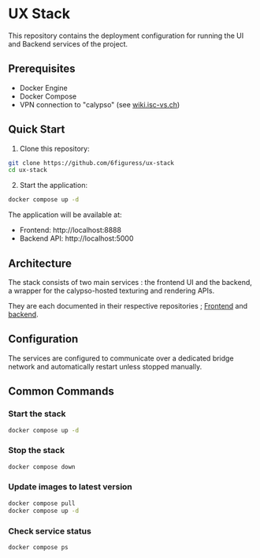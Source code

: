 # UX Stack

This repository contains the deployment configuration for running the UI and Backend services of the project.

## Prerequisites

- Docker Engine
- Docker Compose
- VPN connection to "calypso" (see [wiki.isc-vs.ch](https://wiki.isc-vs.ch/doku.php?id=infra:wireguard))

## Quick Start

1. Clone this repository:
```bash
git clone https://github.com/6figuress/ux-stack
cd ux-stack
```

2. Start the application:
```bash
docker compose up -d
```

The application will be available at:
- Frontend: http://localhost:8888
- Backend API: http://localhost:5000

## Architecture

The stack consists of two main services : the frontend UI and the backend, a wrapper for the calypso-hosted texturing and rendering APIs.

They are each documented in their respective repositories ; [Frontend](https://github.com/6figuress/ui) and [backend](https://github.com/6figuress/TCP).

## Configuration

The services are configured to communicate over a dedicated bridge network and automatically restart unless stopped manually.

## Common Commands

### Start the stack
```bash
docker compose up -d
```

### Stop the stack
```bash
docker compose down
```

### Update images to latest version
```bash
docker compose pull
docker compose up -d
```

### Check service status
```bash
docker compose ps
```
